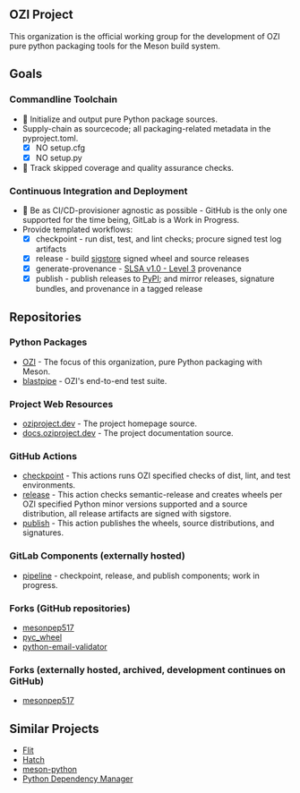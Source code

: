 ## OZI Project

This organization is the official working group for the development of OZI pure python packaging tools for the Meson build system.

## Goals

### Commandline Toolchain

* 🚧 Initialize and output pure Python package sources.
* Supply-chain as sourcecode; all packaging-related metadata in the pyproject.toml.
  * [x] NO setup.cfg
  * [x] NO setup.py
* 🚧 Track skipped coverage and quality assurance checks.

### Continuous Integration and Deployment

* 🚧 Be as CI/CD-provisioner agnostic as possible - GitHub is the only one supported for the time being, GitLab is a Work in Progress.
* Provide templated workflows:
  * [x] checkpoint - run dist, test, and lint checks; procure signed test log artifacts
  * [x] release - build [sigstore](https://sigstore.dev/) signed wheel and source releases
  * [x] generate-provenance - [SLSA v1.0 - Level 3](https://slsa.dev/spec/v1.0/levels#build-l3) provenance
  * [x] publish - publish releases to [PyPI](https://pypi.org/); and mirror releases, signature bundles, and provenance in a tagged release

## Repositories

### Python Packages

* [OZI](https://github.com/OZI-Project/OZI) - The focus of this organization, pure Python packaging with Meson.
* [blastpipe](https://github.com/OZI-Project/blastpipe) - OZI's end-to-end test suite.

### Project Web Resources

* [oziproject.dev](https://github.com/OZI-Project/OZIproject.dev) - The project homepage source.
* [docs.oziproject.dev](https://github.com/OZI-Project/docs) - The project documentation source. 

### GitHub Actions
  
* [checkpoint](https://github.com/OZI-Project/checkpoint) - This actions runs OZI specified checks of dist, lint, and test environments.
* [release](https://github.com/OZI-Project/release) - This action checks semantic-release and creates wheels per OZI specified Python minor versions supported and a source distribution, all release artifacts are signed with sigstore.
* [publish](https://github.com/OZI-Project/publish) - This action publishes the wheels, source distributions, and signatures.

### GitLab Components (externally hosted)

* [pipeline](https://gitlab.com/ozi-project/pipeline) - checkpoint, release, and publish components; work in progress.

### Forks (GitHub repositories)

* [mesonpep517](https://github.com/OZI-Project/python-email-validator)
* [pyc_wheel](https://github.com/OZI-Project/pyc_wheel)
* [python-email-validator](https://github.com/OZI-Project/python-email-validator)

### Forks (externally hosted, archived, development continues on GitHub)

* [mesonpep517](https://gitlab.com/ozi-project/forks/mesonpep517)

## Similar Projects

* [Flit](https://github.com/pypa/flit)
* [Hatch](https://github.com/pypa/hatch)
* [meson-python](https://github.com/mesonbuild/meson-python)
* [Python Dependency Manager](https://github.com/pdm-project/pdm)
